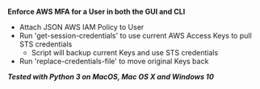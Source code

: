**Enforce AWS MFA for a User in both the GUI and CLI**

- Attach JSON AWS IAM Policy to User
- Run 'get-session-credentials' to use current AWS Access Keys to pull STS credentials
    - Script will backup current Keys and use STS credentials
- Run 'replace-credentials-file' to move original Keys back

***Tested with Python 3 on MacOS, Mac OS X and Windows 10***